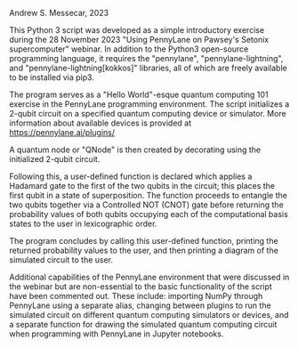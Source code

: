 Andrew S. Messecar, 2023

This Python 3 script was developed as a simple introductory exercise during the 28 November 2023 "Using PennyLane on Pawsey's Setonix supercomputer" webinar. In addition to the Python3 open-source programming language, it requires the "pennylane", "pennylane-lightning", and "pennylane-lightning[kokkos]" libraries, all of which are freely available to be installed via pip3.

The program serves as a "Hello World"-esque quantum computing 101 exercise in the PennyLane programming environment. The script initializes a 2-qubit circuit on a specified quantum computing device or simulator. More information about available devices is provided at https://pennylane.ai/plugins/

A quantum node or "QNode" is then created by decorating using the initialized 2-qubit circuit.

Following this, a user-defined function is declared which applies a Hadamard gate to the first of the two qubits in the circuit; this places the first qubit in a state of superposition. The function proceeds to entangle the two qubits together via a Controlled NOT (CNOT) gate before returning the probability values of both qubits occupying each of the computational basis states to the user in lexicographic order.

The program concludes by calling this user-defined function, printing the returned probability values to the user, and then printing a diagram of the simulated circuit to the user.

Additional capabilities of the PennyLane environment that were discussed in the webinar but are non-essential to the basic functionality of the script have been commented out. These include: importing NumPy through PennyLane using a separate alias, changing between plugins to run the simulated circuit on different quantum computing simulators or devices, and a separate function for drawing the simulated quantum computing circuit when programming with PennyLane in Jupyter notebooks.
